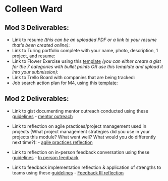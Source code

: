 # Colleen Ward

## Mod 3 Deliverables:

* Link to resume *(this can be an uploaded PDF or a link to your resume that's been created online)*: 
* Link to Turing portfolio complete with your name, photo, description, 1 project, and resume:
* Link to Flower Exercise using this [template](https://github.com/turingschool/career-development-curriculum/blob/master/files/Career%20Unit%20-%20The%20Flower%20Diagram.pdf) *(you can either create a gist for the 7 categories with bullet points OR use this template and upload it into your submission):*
* Link to Trello Board with companies that are being tracked: 
* Job search action plan for M4, using this [template](https://github.com/turingschool/career-development-curriculum/blob/master/module_three/mod_4_action_plan_template.md):


## Mod 2 Deliverables:
* Link to gist documenting mentor outreach conducted using these [guidelines](https://github.com/turingschool/career-development-curriculum/blob/master/module_two/cold_outreach_i_guidelines.md) - [mentor outreach](https://gist.github.com/caward12/c85f83994726a2df8cfb6bc1e0f1af75)

* Link to reflection on agile practices/project management used in projects (What project management strategies did you use in your projects this module? What went well? What would you do differently next time?): - [agile practices reflection](https://gist.github.com/caward12/ab5590e0d822a81d1a4ea4d177de2ae2)

* Link to reflection on in-person feedback conversation using these [guidelines](https://github.com/turingschool/career-development-curriculum/blob/master/module_two/feedback_conversation_reflection_guidelines.md) - [In person feedback](https://gist.github.com/caward12/31f27423d543229e59962cdae8cc5378)

* Link to feedback implementation reflection & application of strengths to teams using these [guidelines](https://github.com/turingschool/career-development-curriculum/blob/master/module_two/feedback_implementation_strengths_reflection.md) - [Feedback III reflection](https://gist.github.com/caward12/863d7301ab3818e306dead7c8528c3b4)
